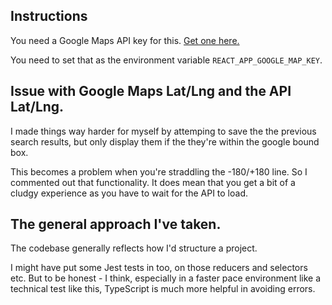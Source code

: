 

## Instructions

You need a Google Maps API key for this. [Get one here.](https://cloud.google.com/maps-platform/)

You need to set that as the environment variable `REACT_APP_GOOGLE_MAP_KEY`. 


## Issue with Google Maps Lat/Lng and the API Lat/Lng. 

I made things way harder for myself  by attemping to save the the previous search results, but only display them if the they're within the google bound box. 

This becomes a problem when you're straddling the -180/+180 line. So I commented out that functionality. It does mean that you get a bit of a cludgy experience as you have to wait for the API to load. 


## The general approach I've taken. 

The codebase generally reflects how I'd structure a project. 

I might have put some Jest tests in too, on those reducers and selectors etc. But to be honest - I think, especially in a faster pace environment like a technical test like this, TypeScript is much more helpful in avoiding errors. 







